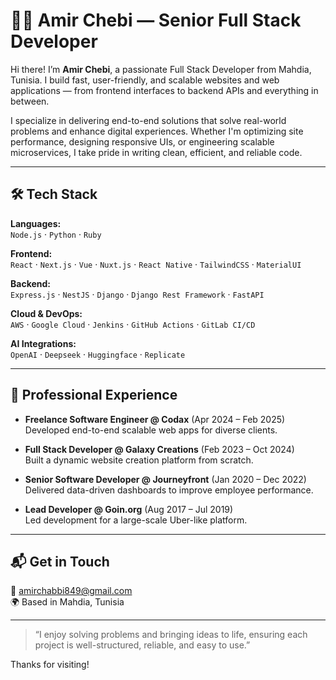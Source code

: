 # 👨‍💻 Amir Chebi — Senior Full Stack Developer

Hi there! I’m **Amir Chebi**, a passionate Full Stack Developer from Mahdia, Tunisia. I build fast, user-friendly, and scalable websites and web applications — from frontend interfaces to backend APIs and everything in between.

I specialize in delivering end-to-end solutions that solve real-world problems and enhance digital experiences. Whether I'm optimizing site performance, designing responsive UIs, or engineering scalable microservices, I take pride in writing clean, efficient, and reliable code.

---

## 🛠 Tech Stack

**Languages:**  
`Node.js` · `Python` · `Ruby`

**Frontend:**  
`React` · `Next.js` · `Vue` · `Nuxt.js` · `React Native` · `TailwindCSS` · `MaterialUI`

**Backend:**  
`Express.js` · `NestJS` · `Django` · `Django Rest Framework` · `FastAPI`

**Cloud & DevOps:**  
`AWS` · `Google Cloud` · `Jenkins` · `GitHub Actions` · `GitLab CI/CD`

**AI Integrations:**  
`OpenAI` · `Deepseek` · `Huggingface` · `Replicate`

---

## 💼 Professional Experience

- **Freelance Software Engineer @ Codax** (Apr 2024 – Feb 2025)  
  Developed end-to-end scalable web apps for diverse clients.

- **Full Stack Developer @ Galaxy Creations** (Feb 2023 – Oct 2024)  
  Built a dynamic website creation platform from scratch.

- **Senior Software Developer @ Journeyfront** (Jan 2020 – Dec 2022)  
  Delivered data-driven dashboards to improve employee performance.

- **Lead Developer @ Goin.org** (Aug 2017 – Jul 2019)  
  Led development for a large-scale Uber-like platform.

---

## 📬 Get in Touch

📧 amirchabbi849@gmail.com  
🌍 Based in Mahdia, Tunisia  

---

> “I enjoy solving problems and bringing ideas to life, ensuring each project is well-structured, reliable, and easy to use.”

Thanks for visiting!
